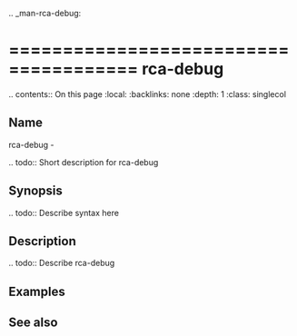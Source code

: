 .. _man-rca-debug:

======================================
rca-debug
======================================

.. contents:: On this page
    :local:
    :backlinks: none
    :depth: 1
    :class: singlecol

Name
----
rca-debug - 

.. todo::
    Short description for rca-debug

Synopsis
--------
.. todo::
   Describe syntax here

Description
-----------
.. todo::
    Describe rca-debug

Examples
--------

See also
--------


